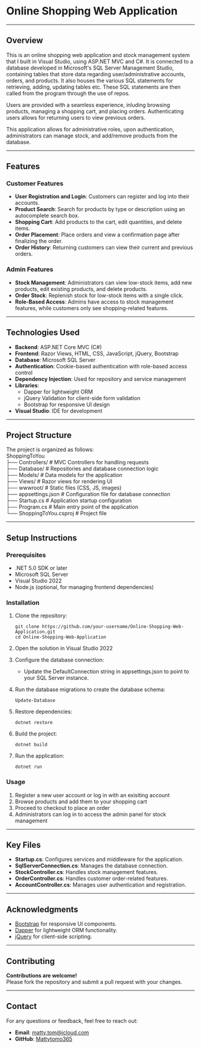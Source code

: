 # Online Shopping Web Application

---

## Overview
This is an online shopping web application and stock management system that I built in Visual Studio, using ASP.NET MVC and C#. It is connected to a database developed in Microsoft's SQL Server Management Studio, containing tables that store data regarding user/administrative accounts, orders, and products. It also houses the various SQL statements for retrieving, adding, updating tables etc. These SQL statements are then called from the program through the use of repos.

Users are provided with a seamless experience, inluding browsing products, managing a shopping cart, and placing orders. Authenticating users allows for returning users to view previous orders. 

This application allows for administrative roles, upon authentication, administrators can manage stock, and add/remove products from the database.

---

## Features

### Customer Features
- **User Registration and Login**: Customers can register and log into their accounts.
- **Product Search**: Search for products by type or description using an autocomplete search box.
- **Shopping Cart**: Add products to the cart, edit quantities, and delete items.
- **Order Placement**: Place orders and view a confirmation page after finalizing the order.
- **Order History**: Returning customers can view their current and previous orders.

### Admin Features
- **Stock Management**: Administrators can view low-stock items, add new products, edit existing products, and delete products.
- **Order Stock**: Replenish stock for low-stock items with a single click.
- **Role-Based Access**: Admins have access to stock management features, while customers only see shopping-related features.

---

## Technologies Used
- **Backend**: ASP.NET Core MVC (C#)
- **Frontend**: Razor Views, HTML, CSS, JavaScript, jQuery, Bootstrap
- **Database**: Microsoft SQL Server
- **Authentication**: Cookie-based authentication with role-based access control
- **Dependency Injection**: Used for repository and service management
- **Libraries**:
  - Dapper for lightweight ORM
  - jQuery Validation for client-side form validation
  - Bootstrap for responsive UI design
- **Visual Studio**: IDE for development

---

## Project Structure
The project is organized as follows:<br/>
ShoppingToYou<br/> 
    ├── Controllers/            # MVC Controllers for handling requests<br/>
    ├── Database/               # Repositories and database connection logic<br/>
    ├── Models/                 # Data models for the application<br/>
    ├── Views/                  # Razor views for rendering UI<br/>
    ├── wwwroot/                # Static files (CSS, JS, images)<br/>
    ├── appsettings.json        # Configuration file for database connection<br/>
    ├── Startup.cs              # Application startup configuration<br/> 
    ├── Program.cs              # Main entry point of the application<br/>
    └── ShoppingToYou.csproj    # Project file

---

## Setup Instructions

### Prerequisites
- .NET 5.0 SDK or later
- Microsoft SQL Server
- Visual Studio 2022
- Node.js (optional, for managing frontend dependencies)

### Installation
1. Clone the repository:

   ```
   git clone https://github.com/your-username/Online-Shopping-Web-Application.git
   cd Online-Shopping-Web-Application
   ```

2. Open the solution in Visual Studio 2022

3. Configure the database connection:
    - Update the DefaultConnection string in appsettings.json to point to your SQL Server instance.

4. Run the database migrations to create the database schema:

    ```
    Update-Database
    ```

5. Restore dependencies:

    ```
    dotnet restore
    ```

6. Build the project:

    ```
    dotnet build
    ```

7. Run the application:

    ```
    dotnet run
    ```

### Usage
1. Register a new user account or log in with an exisiting account
2. Browse products and add them to your shopping cart
3. Proceed to checkout to place an order
4. Administrators can log in to access the admin panel for stock management

---

## Key Files
- **Startup.cs**: Configures services and middleware for the application.
- **SqlServerConnection.cs**: Manages the database connection.
- **StockController.cs**: Handles stock management features.
- **OrderController.cs**: Handles customer order-related features.
- **AccountController.cs**: Manages user authentication and registration.

---

## Acknowledgments
- [Bootstrap](https://getbootstrap.com) for responsive UI components.
- [Dapper](https://github.com/DapperLib/Dapper) for lightweight ORM functionality.
- [jQuery](https://jquery.com) for client-side scripting.

---

## Contributing
**Contributions are welcome!**\
Please fork the repository and submit a pull request with your changes.

---

## Contact
For any questions or feedback, feel free to reach out:
- **Email**: matty.tom@icloud.com
- **GitHub**: [Mattytomo365](https://github.com/Mattytomo365)

